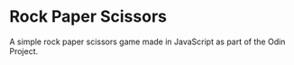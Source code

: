 # Rock Paper Scissors
A simple rock paper scissors game made in JavaScript as part of the Odin Project.
